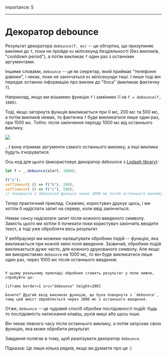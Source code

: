 importance: 5

---

# Декоратор debounce

Результат декоратора `debounce(f, ms)` -- це обгортка, що призупиняє виклики до `f`, поки не пройде `ms` мілісекунд бездіяльності (без викликів, "cooldown period"), а потім викликає `f` один раз з останніми аргументами.

Іншими словами, `debounce` -- це як секретар, який приймає "телефонні дзвінки", і чекає, поки не закінчаться `ms` мілісекунди тиші. І лише тоді він передає останню інформацію про виклик до "боса" (викликає фактичну `f`).

Наприклад, якщо ми візьмемо функцію `f` і замінимо її на `f = debounce(f, 1000)`.

Тоді, якщо загорнута функція викликається при 0 мс, 200 мс та 500 мс, а потім викликів немає, то фактична `f` буде викликатися лише один раз, при 1500 мс. Тобто: після закінчення періоду 1000 мс від останнього виклику.

![](debounce.svg)

...І вона отримає аргументи самого останнього виклику, а інші виклики будуть ігноруватися.

Ось код для цього (використовує декоратор debounce з [Lodash library](https://lodash.com/docs/4.17.15#debounce)):

```js
let f = _.debounce(alert, 1000);

f("a");
setTimeout( () => f("b"), 200);
setTimeout( () => f("c"), 500);
// повернута з debounced функція чекає 1000 мс після останнього виклику, а потім запускає: alert("c")
```

Тепер практичний приклад. Скажімо, користувач друкує щось, і ми хотіли б надіслати запит на сервер, коли ввід закінчиться.

Немає сенсу надсилати запит після кожного введеного символу. Замість цього ми хотіли б почекати поки користувач закінчить вводити текст, а тоді уже обробляти весь результат.

У веббраузері ми можемо налаштувати обробник подій -- функцію, яка викликається при кожній зміні поля введення. Зазвичай, обробник подій викликається дуже часто, для кожного друкованого символу. Але якщо ми використаємо `debounce` на 1000 мс, то він буде викликатися лише один раз, через 1000 мс після останнього введення.

```online

У цьому реальному прикладі обробник ставить результат у поле нижче, спробуйте це:

[iframe border=1 src="debounce" height=200]

Бачите? Другий ввід викликає функцію, що була повернута з `debounce`, тому цей вміст обробляється через 1000 мс з останнього введення.
```

Отже, `debounce` -- це чудовий спосіб обробки послідовності подій: будь то послідовність натискання клавіш, рухів миші або щось інше.

Він чекає певного часу після останнього виклику, а потім запускає свою функцію, яка може обробити результат.

Завдання полягає в тому, щоб реалізувати декоратор `debounce`.

Підказка: Це лише кілька рядків, якщо ви думаєте про це :)
